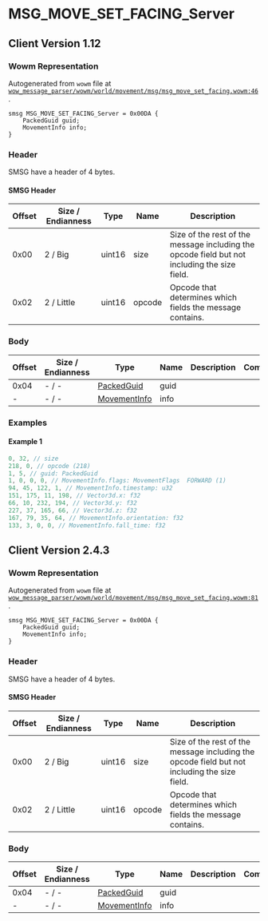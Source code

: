 # MSG_MOVE_SET_FACING_Server

## Client Version 1.12

### Wowm Representation

Autogenerated from `wowm` file at [`wow_message_parser/wowm/world/movement/msg/msg_move_set_facing.wowm:46`](https://github.com/gtker/wow_messages/tree/main/wow_message_parser/wowm/world/movement/msg/msg_move_set_facing.wowm#L46).
```rust,ignore
smsg MSG_MOVE_SET_FACING_Server = 0x00DA {
    PackedGuid guid;
    MovementInfo info;
}
```
### Header

SMSG have a header of 4 bytes.

#### SMSG Header

| Offset | Size / Endianness | Type   | Name   | Description |
| ------ | ----------------- | ------ | ------ | ----------- |
| 0x00   | 2 / Big           | uint16 | size   | Size of the rest of the message including the opcode field but not including the size field.|
| 0x02   | 2 / Little        | uint16 | opcode | Opcode that determines which fields the message contains.|

### Body

| Offset | Size / Endianness | Type | Name | Description | Comment |
| ------ | ----------------- | ---- | ---- | ----------- | ------- |
| 0x04 | - / - | [PackedGuid](../spec/packed-guid.md) | guid |  |  |
| - | - / - | [MovementInfo](movementinfo.md) | info |  |  |

### Examples

#### Example 1

```c
0, 32, // size
218, 0, // opcode (218)
1, 5, // guid: PackedGuid
1, 0, 0, 0, // MovementInfo.flags: MovementFlags  FORWARD (1)
94, 45, 122, 1, // MovementInfo.timestamp: u32
151, 175, 11, 198, // Vector3d.x: f32
66, 10, 232, 194, // Vector3d.y: f32
227, 37, 165, 66, // Vector3d.z: f32
167, 79, 35, 64, // MovementInfo.orientation: f32
133, 3, 0, 0, // MovementInfo.fall_time: f32
```
## Client Version 2.4.3

### Wowm Representation

Autogenerated from `wowm` file at [`wow_message_parser/wowm/world/movement/msg/msg_move_set_facing.wowm:81`](https://github.com/gtker/wow_messages/tree/main/wow_message_parser/wowm/world/movement/msg/msg_move_set_facing.wowm#L81).
```rust,ignore
smsg MSG_MOVE_SET_FACING_Server = 0x00DA {
    PackedGuid guid;
    MovementInfo info;
}
```
### Header

SMSG have a header of 4 bytes.

#### SMSG Header

| Offset | Size / Endianness | Type   | Name   | Description |
| ------ | ----------------- | ------ | ------ | ----------- |
| 0x00   | 2 / Big           | uint16 | size   | Size of the rest of the message including the opcode field but not including the size field.|
| 0x02   | 2 / Little        | uint16 | opcode | Opcode that determines which fields the message contains.|

### Body

| Offset | Size / Endianness | Type | Name | Description | Comment |
| ------ | ----------------- | ---- | ---- | ----------- | ------- |
| 0x04 | - / - | [PackedGuid](../spec/packed-guid.md) | guid |  |  |
| - | - / - | [MovementInfo](movementinfo.md) | info |  |  |

